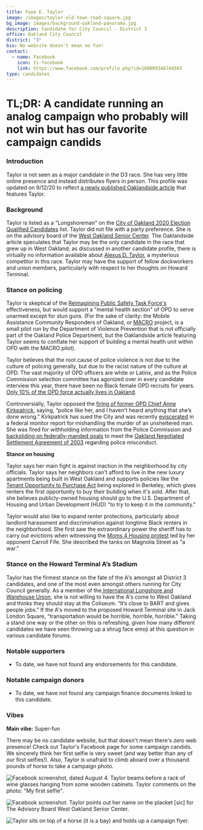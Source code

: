 ```yaml
---
title: Faye E. Taylor
image: /images/taylor-old-town-road-square.jpg
bg_image: images/background-oakland-panorama.jpg
description: Candidate for City Council - District 3
office: Oakland City Council
district: "3"
bio: No website doesn't mean no fun!
contact:
  - name: Facebook
    icon: ti-facebook
    link: https://www.facebook.com/profile.php?id=100009346744503
type: candidates
---
```

# TL;DR: A candidate running an analog campaign who probably will not win but has our favorite campaign candids

### Introduction

Taylor is not seen as a major candidate in the D3 race.  She has very little online presence and instead distributes flyers in person. This profile was updated on 9/12/20 to reflect [a newly published Oaklandside article](https://oaklandside.org/2020/09/11/district-3-council-candidates-differ-on-housing-police-and-the-meaning-of-progressive/) that features Taylor. 

### Background

Taylor is listed as a “Longshoreman” on the [City of Oakland 2020 Election Qualified Candidates](https://cao-94612.s3.amazonaws.com/documents/2020-Election-Ballot-Order-w-Ballot-Designations.pdf) list. Taylor did not file with a party preference.  She is on the advisory board of the [West Oakland Senior Center](https://www.oaklandca.gov/topics/west-oakland-senior-center). The Oaklandside article speculates that Taylor may be the only candidate in the race that grew up in West Oakland; as discussed in another candidate profile, there is virtually no information available about [Alexus D. Taylor](https://oakmtg.club/candidates/alexus-d-taylor/), a mysterious competitor in this race. Taylor may have the support of fellow dockworkers and union members, particularly with respect to her thoughts on Howard Terminal.

### Stance on policing

Taylor is skeptical of the [Reimagining Public Safety Task Force's](https://www.oaklandca.gov/news/2020/reimagining-public-safety-taskforce#:~:text=The%20purpose%20of%20the%20reimagining,in%20programs%20that%20address%20the) effectiveness, but would support a "mental health section" of OPD to serve unarmed except for stun guns. (For the sake of clarity: the Mobile Assistance Community Responders of Oakland, or [MACRO](https://urbanstrategies.org/wp-content/uploads/2020/06/USC-MACRO-REPORT-6_10_20.pdf) project, is a small pilot run by the Department of Violence Prevention that is not officially part of the Oakland Police Department, but the Oaklandside article featuring Taylor seems to conflate her support of building a mental health unit within OPD with the MACRO pilot). 

Taylor believes that the root cause of police violence is not due to the culture of policing generally, but due to the racist nature of the culture at OPD. The vast majority of OPD officers are white or Latinx, and as the Police Commission selection committee has agonized over in every candidate interview this year, there have been no Black female OPD recruits for years. [Only 10% of the OPD force actually lives in Oakland](http://www2.oaklandnet.com/oakca1/groups/police/documents/report/oak071502.pdf).

Controversially, Taylor opposed the [firing of former OPD Chief Anne Kirkpatrick](https://www.sfchronicle.com/crime/article/Fired-Oakland-Police-Chief-Anne-Kirkpatrick-files-15250973.php), saying, “police like her, and I haven’t heard anything that she’s done wrong.” Kirkpatrick has sued the City and was recently [eviscerated](https://oaklandside.org/2020/08/17/former-opd-chief-allowed-corrosive-police-culture-to-derail-shooting-investigation/) in a federal monitor report for mishandling the murder of an unsheltered man. She was fired for withholding information from the Police Commission and [backsliding on federally-manded goals](https://www.sfchronicle.com/crime/article/Oakland-police-lose-ground-on-reforms-in-court-13704186.php) to meet the [Oakland Negotiated Settlement Agreement of 2003](https://www.oaklandca.gov/resources/oakland-police-negotiated-settlement-agreement-nsa-reports) regarding police misconduct.

**Stance on housing**

Taylor says her main fight is against inaction in the neighborhood by city officials. Taylor says her neighbors can't afford to live in the new luxury apartments being built in West Oakland and supports policies like the [Tenant Opportunity to Purchase Act](https://ebclc.org/topa/) being explored in Berkeley, which gives renters the first opportunity to buy their building when it's sold. After that, she believes publicly-owned housing should go to the U.S. Department of Housing and Urban Development (HUD) "to try to keep it in the community." 

Taylor would also like to expand renter protections, particularly about landlord harassment and discrimination against longtime Black renters in the neighborhood. She first saw the extraordinary power the sheriff has to carry out evictions when witnessing the [Moms 4 Housing protest](https://www.jacobinmag.com/2020/01/alameda-county-oakland-sheriffs-office-homeless-mothers-police-raid) led by her opponent Carroll Fife. She described the tanks on Magnolia Street as "a war."

### Stance on the Howard Terminal A’s Stadium

Taylor has the firmest stance on the fate of the A's amongst all District 3 candidates, and one of the most even amongst others running for City Council generally. As a member of the[ International Longshore and Warehouse Union](https://www.ilwu.org/), she is not willing to have the A's come to West Oakland and thinks they should stay at the Coliseum. “It’s close to BART and gives people jobs.” If the A's moved to the proposed Howard Terminal site in Jack London Square, “transportation would be horrible, horrible, horrible.” Taking a stand one way or the other on this is refreshing, given how many different candidates we have seen throwing up a shrug face emoji at this question in various candidate forums.

### Notable supporters

* To date, we have not found any endorsements for this candidate.

### Notable campaign donors

* To date, we have not found any campaign finance documents linked to this candidate.

### Vibes

**Main vibe:** Super-fun

There may be no candidate website, but that doesn't mean there's *zero* web presence!  Check out Taylor's Facebook page for some campaign candids.  We sincerely think her first selfie is very sweet (and way better than any of *our* first selfies!).  Also, Taylor is unafraid to climb aboard over a thousand pounds of horse to take a campaign photo.

![Facebook screenshot, dated August 4. Taylor beams before a rack of wine glasses hanging from some wooden cabinets.  Taylor comments on the photo: "My first selfie".](/images/taylor_first_selfie.jpg)

![Facebook screenshot. Taylor points out her name on the placket [sic] for The Advisory Board West Oakland Senior Center.](/images/taylor-senior-center.jpg)

![Taylor sits on top of a horse (it is a bay) and holds up a campaign flyer.](/images/taylor-old-town-road.jpg)